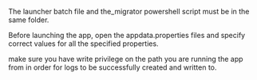 

The launcher batch file and the_migrator powershell script must be in the same folder.

Before launching the app, open the appdata.properties files and specify correct values for all the specified properties.

make sure you have write privilege on the path you are running the app from in order for logs to be successfully created and written to.

